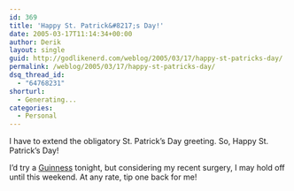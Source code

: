 ```yaml
---
id: 369
title: 'Happy St. Patrick&#8217;s Day!'
date: 2005-03-17T11:14:34+00:00
author: Derik
layout: single
guid: http://godlikenerd.com/weblog/2005/03/17/happy-st-patricks-day/
permalink: /weblog/2005/03/17/happy-st-patricks-day/
dsq_thread_id:
  - "64768231"
shorturl:
  - Generating...
categories:
  - Personal
---
```

I have to extend the obligatory St. Patrick&#8217;s Day greeting. So, Happy St. Patrick&#8217;s Day!

I&#8217;d try a [Guinness](http://www.guinness.com) tonight, but considering my recent surgery, I may hold off until this weekend. At any rate, tip one back for me!